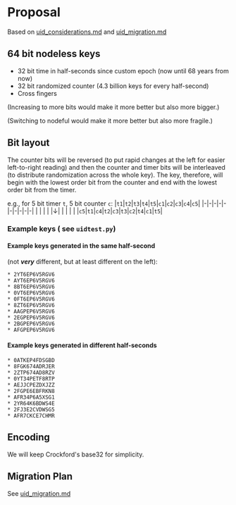 # Proposal

Based on [uid_considerations.md](uid_considerations.md) and [uid_migration.md](uid_migration.md)

## 64 bit nodeless keys

* 32 bit time in half-seconds since custom epoch (now until 68 years from now)
* 32 bit randomized counter (4.3 billion keys for every half-second)
* Cross fingers

(Increasing to more bits would make it more better but also more bigger.)

(Switching to nodeful would make it more better but also more fragile.)

## Bit layout

The counter bits will be reversed (to put rapid changes at the left for easier left-to-right reading) and then the counter and timer bits will be interleaved (to distribute randomization across the whole key). The key, therefore, will begin with the lowest order bit from the counter and end with the lowest order bit from the timer.

e.g., for 5 bit timer `t`, 5 bit counter `c`:
|`t1`|`t2`|`t3`|`t4`|`t5`|`c1`|`c2`|`c3`|`c4`|`c5`|
|-|-|-|-|-|-|-|-|-|-|
| | | | |↓| | | | |
|`c5`|`t1`|`c4`|`t2`|`c3`|`t3`|`c2`|`t4`|`c1`|`t5`|

### Example keys ( see `uidtest.py`)

#### Example keys generated in the same half-second

(not ***very*** different, but at least different on the left):

```text
* 2YT6EP6V5RGV6
* AYT6EP6V5RGV6
* 8BT6EP6V5RGV6
* 0VT6EP6V5RGV6
* 0FT6EP6V5RGV6
* 8ZT6EP6V5RGV6
* AAGPEP6V5RGV6
* 2EGPEP6V5RGV6
* 2BGPEP6V5RGV6
* AFGPEP6V5RGV6
```

#### Example keys generated in different half-seconds

```text
* 0ATKEP4FDSGBD
* 8FGK674ADRJER
* 2ZTP674AD8RZV
* 0YT34PETF8RTP
* AEJJCPEZDXJZZ
* 2FGPE6EBFRKN8
* AFR34P6A5XSG1
* 2YR64K6BDWS4E
* 2FJ3E2CVDWSG5
* AFR7CKCE7CHMR
```

## Encoding

We will keep Crockford's base32 for simplicity.

## Migration Plan

See [uid_migration.md](uid_migration.md)
